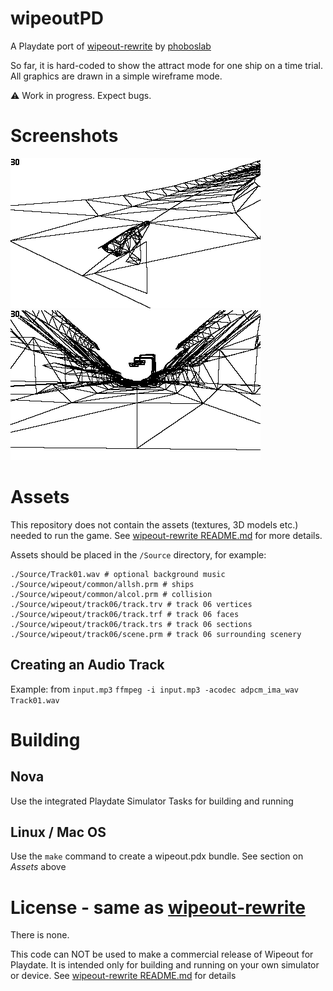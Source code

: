 # wipeoutPD

A Playdate port of [wipeout-rewrite](https://github.com/phoboslab/wipeout-rewrite) by [phoboslab](https://github.com/phoboslab)

So far, it is hard-coded to show the attract mode for one ship on a time trial. All graphics are drawn in a simple wireframe mode.

⚠️ Work in progress. Expect bugs.


# Screenshots
![Scenery Off](/Screenshots/wipeoutPD-screen1.png?raw=true) ![Scenery On](/Screenshots/wipeoutPD-screen2.png?raw=true) 


# Assets

This repository does not contain the assets (textures, 3D models etc.) needed to run the game. See [wipeout-rewrite README.md](https://github.com/phoboslab/wipeout-rewrite/blob/master/README.md) for more details.

Assets should be placed in the `/Source` directory, for example:

```
./Source/Track01.wav # optional background music
./Source/wipeout/common/allsh.prm # ships
./Source/wipeout/common/alcol.prm # collision
./Source/wipeout/track06/track.trv # track 06 vertices
./Source/wipeout/track06/track.trf # track 06 faces
./Source/wipeout/track06/track.trs # track 06 sections
./Source/wipeout/track06/scene.prm # track 06 surrounding scenery
```

## Creating an Audio Track
Example: from `input.mp3`
`ffmpeg -i input.mp3 -acodec adpcm_ima_wav Track01.wav`


# Building

## Nova
Use the integrated Playdate Simulator Tasks for building and running

## Linux / Mac OS
Use the `make` command to create a wipeout.pdx bundle. See section on *Assets* above

# License - same as [wipeout-rewrite](https://github.com/phoboslab/wipeout-rewrite)

There is none.

This code can NOT be used to make a commercial release of Wipeout for Playdate. It is intended only for building and running  on your own simulator or device.
See [wipeout-rewrite README.md](https://github.com/phoboslab/wipeout-rewrite/blob/master/README.md) for details

